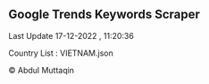

## Google Trends Keywords Scraper 
 
Last Update 17-12-2022 , 11:20:36

Country List :
VIETNAM.json



© Abdul Muttaqin 
